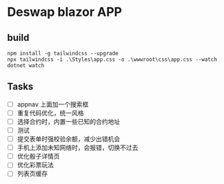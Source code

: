 # Deswap blazor APP

## build

```shell
npm install -g tailwindcss --upgrade
npx tailwindcss -i .\Styles\app.css -o .\wwwroot\css\app.css --watch
dotnet watch
```

## Tasks

- [ ] appnav 上面加一个搜索框
- [ ] 重复代码优化，统一风格
- [ ] 选择合约时，内置一些已知的合约地址
- [ ] 测试
- [ ] 提交表单时强校验余额，减少出错机会
- [ ] 手机上添加未知网络时，会报错，切换不过去
- [ ] 优化骰子详情页
- [ ] 优化彩票玩法
- [ ] 列表页缓存
